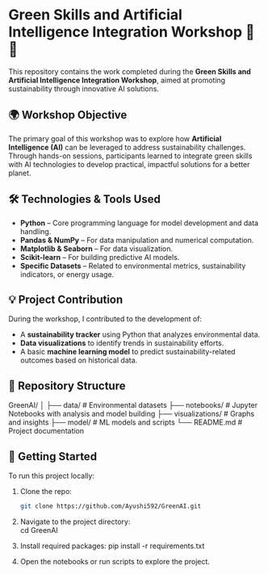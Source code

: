 # Green Skills and Artificial Intelligence Integration Workshop 🌱🤖

This repository contains the work completed during the **Green Skills and Artificial Intelligence Integration Workshop**, aimed at promoting sustainability through innovative AI solutions.

## 🌍 Workshop Objective

The primary goal of this workshop was to explore how **Artificial Intelligence (AI)** can be leveraged to address sustainability challenges. Through hands-on sessions, participants learned to integrate green skills with AI technologies to develop practical, impactful solutions for a better planet.

## 🛠 Technologies & Tools Used

- **Python** – Core programming language for model development and data handling.
- **Pandas & NumPy** – For data manipulation and numerical computation.
- **Matplotlib & Seaborn** – For data visualization.
- **Scikit-learn** – For building predictive AI models.
- **Specific Datasets** – Related to environmental metrics, sustainability indicators, or energy usage.

## 💡 Project Contribution

During the workshop, I contributed to the development of:
- A **sustainability tracker** using Python that analyzes environmental data.
- **Data visualizations** to identify trends in sustainability efforts.
- A basic **machine learning model** to predict sustainability-related outcomes based on historical data.

## 📂 Repository Structure

GreenAI/
│
├── data/ # Environmental datasets
├── notebooks/ # Jupyter Notebooks with analysis and model building
├── visualizations/ # Graphs and insights
├── model/ # ML models and scripts
└── README.md # Project documentation


## 🚀 Getting Started

To run this project locally:

1. Clone the repo:
   ```bash
   git clone https://github.com/Ayushi592/GreenAI.git

2. Navigate to the project directory:  
    cd GreenAI
   
4. Install required packages:
    pip install -r requirements.txt

5. Open the notebooks or run scripts to explore the project.

